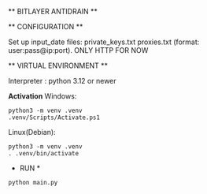 ** BITLAYER ANTIDRAIN **

** CONFIGURATION **

Set up input_date files:
private_keys.txt
proxies.txt (format: user:pass@ip:port). ONLY HTTP FOR NOW

** VIRTUAL ENVIRONMENT **

Interpreter : python 3.12 or newer

**Activation**
Windows:
```
python3 -m venv .venv
.venv/Scripts/Activate.ps1
```

Linux(Debian):
```
python3 -m venv .venv
. .venv/bin/activate
```

* RUN *

```
python main.py
```
